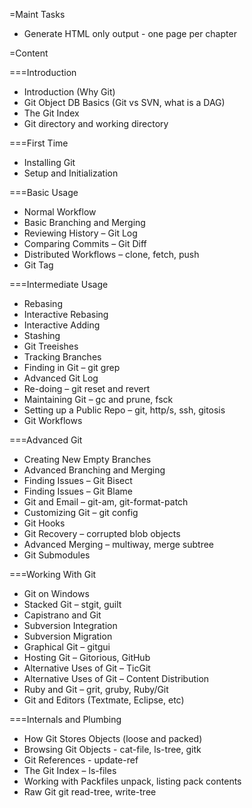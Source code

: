 =Maint Tasks

* Generate HTML only output - one page per chapter


=Content

===Introduction

* Introduction (Why Git)
* Git Object DB Basics (Git vs SVN, what is a DAG)
* The Git Index
* Git directory and working directory

===First Time

* Installing Git
* Setup and Initialization

===Basic Usage

* Normal Workflow
* Basic Branching and Merging
* Reviewing History – Git Log
* Comparing Commits – Git Diff
* Distributed Workflows – clone, fetch, push
* Git Tag

===Intermediate Usage

* Rebasing
* Interactive Rebasing
* Interactive Adding
* Stashing
* Git Treeishes
* Tracking Branches
* Finding in Git – git grep
* Advanced Git Log
* Re-doing – git reset and revert
* Maintaining Git – gc and prune, fsck
* Setting up a Public Repo – git, http/s, ssh, gitosis
* Git Workflows

===Advanced Git

* Creating New Empty Branches
* Advanced Branching and Merging
* Finding Issues – Git Bisect
* Finding Issues – Git Blame
* Git and Email – git-am, git-format-patch
* Customizing Git – git config
* Git Hooks
* Git Recovery – corrupted blob objects
* Advanced Merging – multiway, merge subtree
* Git Submodules

===Working With Git

* Git on Windows
* Stacked Git – stgit, guilt
* Capistrano and Git
* Subversion Integration
* Subversion Migration
* Graphical Git – gitgui
* Hosting Git – Gitorious, GitHub
* Alternative Uses of Git – TicGit
* Alternative Uses of Git – Content Distribution
* Ruby and Git – grit, gruby, Ruby/Git
* Git and Editors (Textmate, Eclipse, etc)

===Internals and Plumbing

* How Git Stores Objects (loose and packed)
* Browsing Git Objects - cat-file, ls-tree, gitk
* Git References - update-ref
* The Git Index – ls-files
* Working with Packfiles unpack, listing pack contents
* Raw Git git read-tree, write-tree

